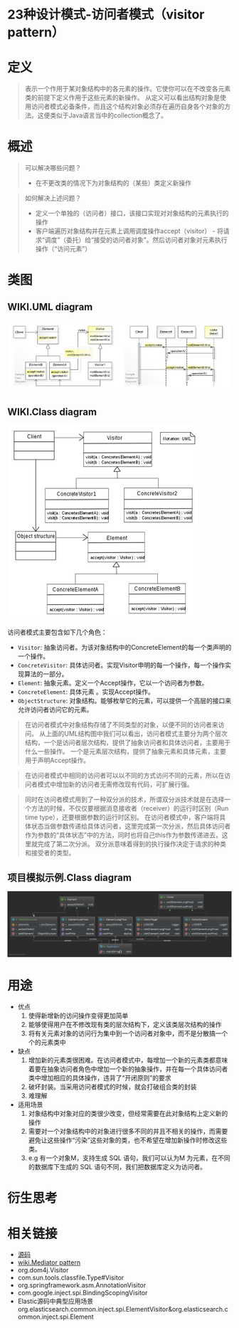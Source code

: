 
# 23种设计模式-访问者模式（visitor pattern）

# 定义
>表示一个作用于某对象结构中的各元素的操作。它使你可以在不改变各元素类的前提下定义作用于这些元素的新操作。
从定义可以看出结构对象是使用访问者模式必备条件，而且这个结构对象必须存在遍历自身各个对象的方法。这便类似于Java语言当中的collection概念了。

# 概述
>可以解决哪些问题？
>* 在不更改类的情况下为对象结构的（某些）类定义新操作

>如何解决上述问题？
>* 定义一个单独的（访问者）接口，该接口实现对对象结构的元素执行的操作
>* 客户端遍历对象结构并在元素上调用调度操作accept（visitor） - 将请求“调度”（委托）给“接受的访问者对象”。然后访问者对象对元素执行操作（“访问元素”）


# 类图
## WIKI.UML diagram
![UML diagram](../doc/wiki-uml/wiki.visitor.uml.jpg)
## WIKI.Class diagram
![Class diagram](../doc/wiki-uml/wiki.visitor.class_diagram.png)

访问者模式主要包含如下几个角色：
* ``Visitor``: 抽象访问者。为该对象结构中的ConcreteElement的每一个类声明的一个操作。
* ``ConcreteVisitor``: 具体访问者。实现Visitor申明的每一个操作，每一个操作实现算法的一部分。
* ``Element``: 抽象元素。定义一个Accept操作，它以一个访问者为参数。
* ``ConcreteElement``: 具体元素 。实现Accept操作。
* ``ObjectStructure``: 对象结构。能够枚举它的元素，可以提供一个高层的接口来允许访问者访问它的元素。

> 在访问者模式中对象结构存储了不同类型的对象，以便不同的访问者来访问。
> 从上面的UML结构图中我们可以看出，访问者模式主要分为两个层次结构，一个是访问者层次结构，提供了抽象访问者和具体访问者，主要用于什么一些操作。
> 一个是元素层次结构，提供了抽象元素和具体元素，主要用于声明Accept操作。

> 在访问者模式中相同的访问者可以以不同的方式访问不同的元素，所以在访问者模式中增加新的访问者无需修改现有代码，可扩展行强。

> 同时在访问者模式用到了一种双分派的技术，所谓双分派技术就是在选择一个方法的时候，不仅仅要根据消息接收者（receiver）的运行时区别（Run time type），还要根据参数的运行时区别。
> 在访问者模式中，客户端将具体状态当做参数传递给具体访问者，这里完成第一次分派，然后具体访问者作为参数的“具体状态”中的方法，同时也将自己this作为参数传递进去，这里就完成了第二次分派。
> 双分派意味着得到的执行操作决定于请求的种类和接受者的类型。

## 项目模拟示例.Class diagram
![Class diagram](../doc/project-uml/visitor.class_diagram.png)

# 用途
* 优点
    1. 使得新增新的访问操作变得更加简单
    2. 能够使得用户在不修改现有类的层次结构下，定义该类层次结构的操作
    3. 将有关元素对象的访问行为集中到一个访问者对象中，而不是分散搞一个个的元素类中
* 缺点
    1. 增加新的元素类很困难。在访问者模式中，每增加一个新的元素类都意味着要在抽象访问者角色中增加一个新的抽象操作，并在每一个具体访问者类中增加相应的具体操作，违背了“开闭原则”的要求
    2. 破坏封装。当采用访问者模式的时候，就会打破组合类的封装
    3. 难理解
* 适用场景
    1. 对象结构中对象对应的类很少改变，但经常需要在此对象结构上定义新的操作
    2. 需要对一个对象结构中的对象进行很多不同的并且不相关的操作，而需要避免让这些操作“污染”这些对象的类，也不希望在增加新操作时修改这些类。
    3. e.g 有一个对象M，支持生成 SQL 语句，我们可以认为M 为元素，在不同的数据库下生成的 SQL 语句不同，我们把数据库定义为访问者。

# 衍生思考

# 相关链接
* [源码](https://github.com/GourdErwa/java-advanced/tree/master/design-patterns/patterns-visitor)
* [wiki.Mediator pattern](https://en.wikipedia.org/wiki/visitor_pattern)
* org.dom4j.Visitor
* com.sun.tools.classfile.Type#Visitor
* org.springframework.asm.AnnotationVisitor
* com.google.inject.spi.BindingScopingVisitor
* Elastic源码中典型应用场景 org.elasticsearch.common.inject.spi.ElementVisitor&org.elasticsearch.common.inject.spi.Element
